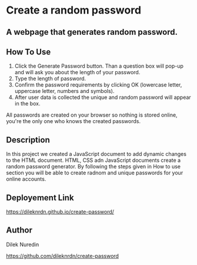 # Create a random password 

## A webpage that generates random password.

## How To Use

1. Click the Generate Password button.
 Than a question box will pop-up and will ask you about the length of your password.
2. Type the length of password.
3. Confirm the password requirements by clicking OK (lowercase letter, uppercase letter, numbers and symbols).
4. After user data is collected the unique and random password will appear in the box.

All passwords are created on your browser so nothing is stored online, you're the only one who knows the created passwords. 

## Description 

In this project we created a JavaScript document to add dynamic changes to the HTML document. HTML, CSS adn JavaScript documents create a random password generator. 
By following the steps given in How to use section you will be able to create radnom and unique passwords for your online accounts. 

## Deployement Link

https://dileknrdn.github.io/create-password/ 


## Author

Dilek Nuredin 

https://github.com/dileknrdn/create-password 


